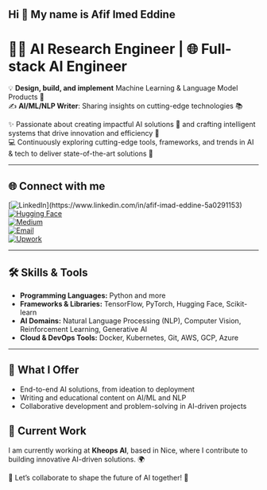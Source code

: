 ## Hi 👋 My name is Afif Imed Eddine 

# 👨‍💻 AI Research Engineer | 🌐 Full-stack AI Engineer

💡 **Design, build, and implement** Machine Learning & Language Model Products 🚀  
✍️ **AI/ML/NLP Writer**: Sharing insights on cutting-edge technologies 📚  

✨ Passionate about creating impactful AI solutions 🤖 and crafting intelligent systems that drive innovation and efficiency 🌟  
💻 Continuously exploring cutting-edge tools, frameworks, and trends in AI & tech to deliver state-of-the-art solutions 🌌  

---

## 🌐 **Connect with me**

[![LinkedIn]([https://img.shields.io/badge/LinkedIn-0A66C2?style=for-the-badge&logo=linkedin&logoColor=white](https://www.flaticon.com/free-icon/linkedin_3536505?term=linkedin&page=1&position=1&origin=search&related_id=3536505))](https://www.linkedin.com/in/afif-imad-eddine-5a0291153)  
[![Hugging Face](https://img.shields.io/badge/Hugging%20Face-F9AA4B?style=for-the-badge&logo=huggingface&logoColor=black)](https://huggingface.co/Imed14205)  
[![Medium](https://img.shields.io/badge/Medium-12100E?style=for-the-badge&logo=medium&logoColor=white)](https://medium.com/@imad14205)  
[![Email](https://img.shields.io/badge/Email-EA4335?style=for-the-badge&logo=gmail&logoColor=white)](mailto:imededdine.afif@gmail.com)  
[![Upwork](https://img.shields.io/badge/Upwork-6FDA44?style=for-the-badge&logo=upwork&logoColor=white)](https://www.upwork.com/freelancers/~01b61ea074538b685c?mp_source=share)  

---

## 🛠️ **Skills & Tools**

- **Programming Languages:** Python and more  
- **Frameworks & Libraries:** TensorFlow, PyTorch, Hugging Face, Scikit-learn  
- **AI Domains:** Natural Language Processing (NLP), Computer Vision, Reinforcement Learning, Generative AI  
- **Cloud & DevOps Tools:** Docker, Kubernetes, Git, AWS, GCP, Azure  

---

## 🚀 **What I Offer**

- End-to-end AI solutions, from ideation to deployment  
- Writing and educational content on AI/ML and NLP  
- Collaborative development and problem-solving in AI-driven projects  

## 🏢 **Current Work**

I am currently working at **Kheops AI**, based in Nice, where I contribute to building innovative AI-driven solutions. 🌍  

🔗 Let’s collaborate to shape the future of AI together! 🚀
